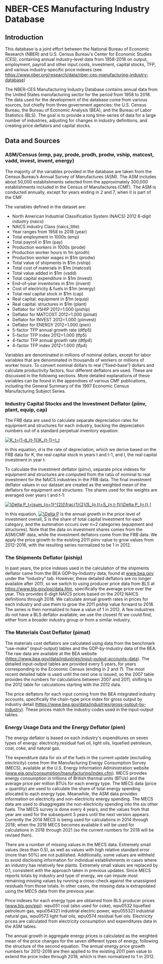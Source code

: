 # NBER-CES Manufacturing Industry Database

## Introduction
This database is a joint effort between the National Bureau of Economic Research (NBER) and U.S. Census Bureau's Center for Economic Studies (CES), containing annual industry-level data from 1958-2018 on output, employment, payroll and other input costs, investment, capital stocks, TFP, and various industry-specific price indexes (see https://www.nber.org/research/data/nber-ces-manufacturing-industry-database)

The NBER-CES Manufacturing Industry Database contains annual data from the United States manufacturing sector for the period from 1958 to 2018. The data used for the development of the database come from various sources, but chiefly from three government agencies: the U.S. Census Bureau, the Bureau of Economic Analysis (BEA), and the Bureau of Labor Statistics (BLS). The goal is to provide a long time-series of data for a large number of industries, adjusting for changes in industry definitions, and creating price deflators and capital stocks.

## Data and Sources

### ASM/Census (emp, pay, prode, prodh, prodw, vship, matcost, vadd, invest, invent, energy)
The majority of the variables provided in the database are taken from the Census Bureau’s Annual Survey of Manufactures (ASM). The ASM includes about 50,000 establishments selected from the approximately 300,000 establishments included in the Census of Manufactures (CMF). The ASM is conducted annually, except for years ending in 2 and 7, when it is part of the CMF.

The variables defined in the dataset are:

- North American Industrial Classification System (NAICS) 2012 6-digit industry (naics)
- NAICS industry Class (naics_title)
- Year ranges from 1958 to 2018 (year) 
- Total employment in 1000s (emp)
- Total payroll in $1m (pay)
- Production workers in 1000s (prode)
- Production worker hours in 1m (prodh)
- Production worker wages in $1m (prodw)
- Total value of shipments in $1m (vship)
- Total cost of materials in $1m (matcost)
- Total value added in $1m (vadd)
- Total capital expenditure in $1m (invest)
- End-of-year inventories in $1m (invent)
- Cost of electricity & fuels in $1m (energy)
- Total real capital stock in $1m (cap)
- Real capital: equipment in $1m (equip)
- Real capital: structures in $1m (plant)
- Deflator for VSHIP 2012=1.000 (piship)
- Deflator for MATCOST 2012=1.000 (pimat)
- Deflator for INVEST 2012=1.000 (piinvest)
- Deflator for ENERGY 2012=1.000 (pien)
- 5-factor TFP annual growth rate (dtfp5)
- 5-factor TFP index 2012=1.000 (tfp5)
- 4-factor TFP annual growth rate (dtfp4)
- 4-factor TFP index 2012=1.000 (tfp4)

Variables are denominated in millions of nominal dollars, except for labor variables that are denominated in thousands of workers or millions of worker hours. To convert nominal dollars to real (“fixed-base”) dollars and calculate productivity factors, four different deflators are used. These are discussed in the following sections. More detailed explanations of these variables can be found in the appendixes of various CMF publications, including the General Summary of the 1997 Economic Census Manufacturing Subject Series.

### Industry Capital Stocks and the Investment Deflator (piinv, plant, equip, cap)
The FRB data are used to calculate separate depreciation rates for equipment and structures for each industry, backing the depreciation numbers out of a standard perpetual inventory equation:

<a href="https://www.codecogs.com/eqnedit.php?latex=K_t=(1-d_{t-1})K_{t-1}&plus;I_t" target="_blank"><img src="https://latex.codecogs.com/gif.latex?K_t=(1-d_{t-1})K_{t-1}&plus;I_t" title="K_t=(1-d_{t-1})K_{t-1}+I_t" /></a>

In this equation, d is the rate of depreciation, which we derive based on the FRB data for K, the real capital stock in years t and t-1, and I, the real capital investment in year t.

To calculate the investment deflator (piinv), separate price indexes for equipment and structures are computed from the ratio of nominal to real investment for the NAICS industries in the FRB data. The final investment deflator values in our dataset are created as the weighted mean of the deflators for equipment and structures. The shares used for the weights are averaged over years t and t-1:

<a href="https://www.codecogs.com/eqnedit.php?latex=\Delta&space;P_t=\sum_{n=1}^{2}[\frac{1}{2}(S_{n,t}&plus;S_{n,t-1})\Delta&space;P_{n,t}&space;]" target="_blank"><img src="https://latex.codecogs.com/gif.latex?\Delta&space;P_t=\sum_{n=1}^{2}[\frac{1}{2}(S_{n,t}&plus;S_{n,t-1})\Delta&space;P_{n,t}&space;]" title="\Delta P_t=\sum_{n=1}^{2}[\frac{1}{2}(S_{n,t}+S_{n,t-1})\Delta P_{n,t} ]" /></a>

In this equation, <a href="https://www.codecogs.com/eqnedit.php?latex=\Delta&space;P" target="_blank"><img src="https://latex.codecogs.com/gif.latex?\Delta&space;P" title="\Delta P" /></a> is the annual growth in the price level of investment overall, S is the share of total capital investment for each category, and the summation occurs over n=2 categories (equipment and structures). Note that the data on investment shares comes from the ASM/CMF data, while the investment deflators come from the FRB data. We apply the price growth to the existing 2011 piinv value to grow values from 2012-2016, with the resulting series normalized to be 1 in 2012.

### The Shipments Deflator (piship)
In past years, the price indexes used in the calculation of the shipments deflator came from the BEA GDP-by-Industry data, found at www.bea.gov under the “Industry” tab. However, these detailed deflators are no longer available after 2011, so we switch to using producer price data from BLS at https://www.bls.gov/ppi/data.htm, specifically the average price over the year. This provides 6-digit NAICS prices based on the 2012 NAICS definitions through 2018. We calculate annual growth rates in prices for each industry and use them to grow the 2011 piship value forward to 2018. The series is then normalized to have a value of 1 in 2012. A few industries do not have a BLS deflator available; we use the closest fit we could find, either from a broader industry group or from a similar industry.

### The Materials Cost Deflator (pimat)
The materials cost deflators are calculated using data from the benchmark “use-make” (input-output) tables and the GDP-by-Industry data of the BEA. The raw data are available at the BEA website (https://www.bea.gov/data/industries/input-output-accounts-data). The detailed input-output tables are provided every 5 years, for years corresponding to the Economic Census (ending in 2 and 7). The most recent detailed table is used until the next one is issued, so the 2007 table provides the numbers for calculations between 2007 and 2011, shifting to the 2012 table for calculations starting with the 2012 data.

The price deflators for each input coming from the BEA integrated industry accounts, specifically the chain-type price index for gross output by industry detail (https://www.bea.gov/data/industries/gross-output-by-industry). These prices match the industry codes used in the input-output tables.

### Energy Usage Data and the Energy Deflator (pien)
The energy deflator is based on each industry's expenditures on seven types of energy: electricity,residual fuel oil, light oils, liquefied petroleum, coal, coke, and natural gas. 

The expenditure data for six of the fuels in the current update (excluding electricity) come from the Manufacturing Energy Consumption Survey (MECS), available at the U.S. Energy Information Administration website (www.eia.gov/consumption/manufacturing/index.cfm). MECS provides energy consumption in trillions of British thermal units (BTUs) and the average price per million BTUs for each energy type. The MECS data (price × quantity) are used to calculate the share of total energy spending allocated to each energy type. Meanwhile, the ASM data provides information on electricity and non-electricity energy spending. The MECS data are used to disaggregate the non-electricity spending into the six other fuels. The MECS survey is done every 4 years, and the values from that year are used for the subsequent 3 years until the next version appears. Currently the 2014 MECS is being used for calculations in 2014 through 2018; when the 2018 MECS becomes available it will be used for calculations in 2018 through 2021 (so the current numbers for 2018 will be revised then).

There are a number of missing values in the MECS data. Extremely small values (less than 0.5), as well as values with high relative standard error (more than 50%) are not published. Additionally, some values are withheld to avoid disclosing information for individual establishments in cases where an industry has relatively few plants. Extremely small values are replaced by 0.1, consistent with the approach taken in previous updates. Since MECS reports totals by industry and type of energy, we can impute most remaining missing values by running a cross-check against the unassigned residuals from those totals. In other cases, the missing data is extrapolated using the MECS data from the previous year.

Price indexes for each energy type are obtained from BLS producer prices (www.bls.gov/ppi): wpu051 coal (also used for coke), wpu0532 liquefied petroleum gas, wpu054321 industrial electric power, wpu055321 industrial natural gas, wpu0573 light fuel oils, wpu0574 residual fuel oils. Electricity prices are calculated from electricity consumption and expenditures data in the ASM tables.

The annual growth in aggregate energy prices is calculated as the weighted mean of the price changes for the seven different types of energy, following the structure of the second equation. The annual energy price growth numbers for 2012-2018 are then applied to the existing 2011 pien value to extend the price index through 2018, which is then normalized to 1 in 2012.
